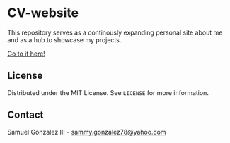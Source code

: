# CV-website
This repository serves as a continously expanding personal site about me and as a hub to showcase my projects.

[Go to it here!](https://sammyg951.github.io/CV-website/)

## License

Distributed under the MIT License. See `LICENSE` for more information.

## Contact

Samuel Gonzalez III - sammy.gonzalez78@yahoo.com
